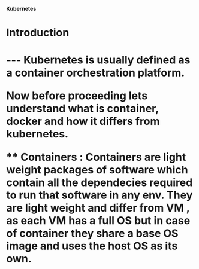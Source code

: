 **Kubernetes**
<h1> Introduction <h1>
---
Kubernetes is usually defined as a container orchestration platform.

Now before proceeding lets understand what is container, docker and how it differs from kubernetes.

** Containers : Containers are light weight packages of software which contain all the dependecies required to run that software in any env.
    They are light weight and differ from VM , as each VM has a full OS but in case of container they share a base OS image and uses the host OS as its own.

    
